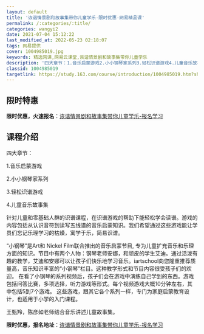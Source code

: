 ```yaml
---
layout: default
title: '诙谐情景剧和故事集带你儿童学乐-限时优惠-网易精品课'
permalink: /:categories/:title/
categories: wangyi2
date: 2021-07-04 15:12:22
last_modified_at: 2022-05-23 02:18:07
tags: 网易提供
cover: 1004985019.jpg
keywords: 精选网课,网易云课堂,诙谐情景剧和故事集带你儿童学乐
description: '四大章节：1.音乐启蒙游戏2.小小钢琴家系列3.轻松识谱游戏4.儿童音乐故事集针对儿童和零基础人群的识谱课程，在识谱游戏'
classid: 1004985019
targetlink: https://study.163.com/course/introduction/1004985019.htm?share=1&shareId=1025206652&utm_campaign=share&utm_medium=iphoneShare&utm_source=&utm_u=1025206652
---
```


## 限时特惠

**限时优惠，火速报名**：[诙谐情景剧和故事集带你儿童学乐-报名学习](https://study.163.com/course/introduction/1004985019.htm?share=1&shareId=1025206652&utm_campaign=share&utm_medium=iphoneShare&utm_source=&utm_u=1025206652)

## 课程介绍

四大章节：

1.音乐启蒙游戏

2.小小钢琴家系列

3.轻松识谱游戏

4.儿童音乐故事集

针对儿童和零基础人群的识谱课程，在识谱游戏的帮助下能轻松学会读谱。游戏的内容包括从认识音符到读写五线谱的音乐启蒙知识。我们希望通过这些游戏能让学员们忘记乐理学习的枯燥，寓学于乐，简易识谱。

“小钢琴”是Art和 Nickel Film联合推出的音乐启蒙节目, 专为儿童扩充音乐和乐理方面的知识。节目中有两个人物：钢琴老师安娜，和顽皮的学生艾迪。通过活泼有趣的教学，艾迪和安娜可以让孩子们快乐地学习音乐。iartschool向您隆重推荐质量高，音乐知识丰富的“小钢琴”栏目。这种教学形式和节目内容很受孩子们的欢迎。 在看了小钢琴的系列视频后，孩子们会在游戏中演练自己学到的东西。游戏包括问答比赛，多项选择，听力游戏等形式。每个视频游戏大概10分钟左右，其中包括5到7个游戏。 这些游戏，跟其它各个系列一样，专门为家庭启蒙教育设计，也适用于小学的入门课程。

王甄羚，陈彦如老师结合音乐讲述儿童故事集。

**限时优惠，报名地址**：[诙谐情景剧和故事集带你儿童学乐-报名学习](https://study.163.com/course/introduction/1004985019.htm?share=1&shareId=1025206652&utm_campaign=share&utm_medium=iphoneShare&utm_source=&utm_u=1025206652)

